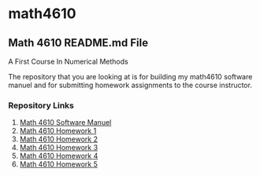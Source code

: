 # math4610


## Math 4610 README.md File
A First Course In Numerical Methods

The repository that you are looking at is for building my math4610 software 
manuel and for submitting homework assignments to the course instructor.

### Repository Links

1. [Math 4610 Software Manuel](https://gbmitchell.github.io/math4610/softwareManuel)
2. [Math 4610 Homework 1](https://gbmitchell.github.io/math4610/HW1)
3. [Math 4610 Homework 2](https://gbmitchell.github.io/math4610/HW2)
4. [Math 4610 Homework 3](https://gbmitchell.github.io/math4610/HW3)
5. [Math 4610 Homework 4](https://gbmitchell.github.io/math4610/HW4)
6. [Math 4610 Homework 5](https://gbmitchell.github.io/math4610/HW5)
